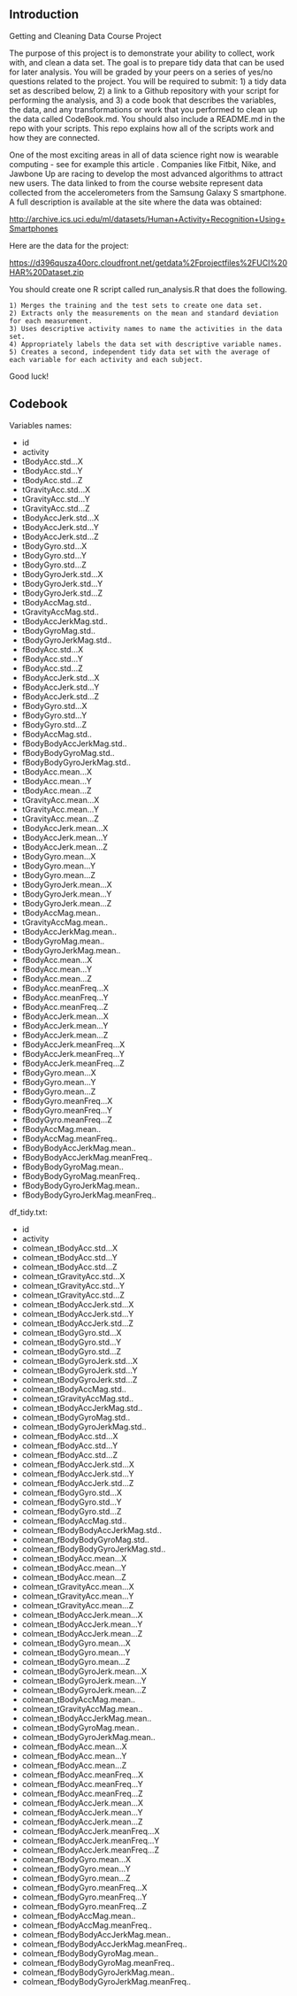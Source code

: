 ## Introduction

Getting and Cleaning Data Course Project

The purpose of this project is to demonstrate your ability to collect, work with, and clean a data set. The goal is to prepare tidy data that can be used for later analysis. You will be graded by your peers on a series of yes/no questions related to the project. You will be required to submit: 1) a tidy data set as described below, 2) a link to a Github repository with your script for performing the analysis, and 3) a code book that describes the variables, the data, and any transformations or work that you performed to clean up the data called CodeBook.md. You should also include a README.md in the repo with your scripts. This repo explains how all of the scripts work and how they are connected. 

One of the most exciting areas in all of data science right now is wearable computing - see for example this article . Companies like Fitbit, Nike, and Jawbone Up are racing to develop the most advanced algorithms to attract new users. The data linked to from the course website represent data collected from the accelerometers from the Samsung Galaxy S smartphone. A full description is available at the site where the data was obtained:

http://archive.ics.uci.edu/ml/datasets/Human+Activity+Recognition+Using+Smartphones

Here are the data for the project:

https://d396qusza40orc.cloudfront.net/getdata%2Fprojectfiles%2FUCI%20HAR%20Dataset.zip

 You should create one R script called run_analysis.R that does the following. 

    1) Merges the training and the test sets to create one data set.
    2) Extracts only the measurements on the mean and standard deviation for each measurement. 
    3) Uses descriptive activity names to name the activities in the data set.
    4) Appropriately labels the data set with descriptive variable names. 
    5) Creates a second, independent tidy data set with the average of each variable for each activity and each subject. 

Good luck!

## Codebook

Variables names:

*  id	
*  activity	
*  tBodyAcc.std...X	
*  tBodyAcc.std...Y	
*  tBodyAcc.std...Z	
*  tGravityAcc.std...X	
*  tGravityAcc.std...Y	
*  tGravityAcc.std...Z	
*  tBodyAccJerk.std...X	
*  tBodyAccJerk.std...Y	
*  tBodyAccJerk.std...Z	
*  tBodyGyro.std...X	
*  tBodyGyro.std...Y	
*  tBodyGyro.std...Z	
*  tBodyGyroJerk.std...X	
*  tBodyGyroJerk.std...Y	
*  tBodyGyroJerk.std...Z	
*  tBodyAccMag.std..	
*  tGravityAccMag.std..	
*  tBodyAccJerkMag.std..	
*  tBodyGyroMag.std..	
*  tBodyGyroJerkMag.std..	
*  fBodyAcc.std...X	
*  fBodyAcc.std...Y	
*  fBodyAcc.std...Z	
*  fBodyAccJerk.std...X	
*  fBodyAccJerk.std...Y	
*  fBodyAccJerk.std...Z	
*  fBodyGyro.std...X	
*  fBodyGyro.std...Y	
*  fBodyGyro.std...Z	
*  fBodyAccMag.std..	
*  fBodyBodyAccJerkMag.std..	
*  fBodyBodyGyroMag.std..	
*  fBodyBodyGyroJerkMag.std..	
*  tBodyAcc.mean...X	
*  tBodyAcc.mean...Y	
*  tBodyAcc.mean...Z	
*  tGravityAcc.mean...X	
*  tGravityAcc.mean...Y	
*  tGravityAcc.mean...Z	
*  tBodyAccJerk.mean...X	
*  tBodyAccJerk.mean...Y	
*  tBodyAccJerk.mean...Z	
*  tBodyGyro.mean...X	
*  tBodyGyro.mean...Y	
*  tBodyGyro.mean...Z	
*  tBodyGyroJerk.mean...X	
*  tBodyGyroJerk.mean...Y	
*  tBodyGyroJerk.mean...Z	
*  tBodyAccMag.mean..	
*  tGravityAccMag.mean..	
*  tBodyAccJerkMag.mean..	
*  tBodyGyroMag.mean..	
*  tBodyGyroJerkMag.mean..	
*  fBodyAcc.mean...X	
*  fBodyAcc.mean...Y	
*  fBodyAcc.mean...Z	
*  fBodyAcc.meanFreq...X	
*  fBodyAcc.meanFreq...Y	
*  fBodyAcc.meanFreq...Z	
*  fBodyAccJerk.mean...X	
*  fBodyAccJerk.mean...Y	
*  fBodyAccJerk.mean...Z	
*  fBodyAccJerk.meanFreq...X	
*  fBodyAccJerk.meanFreq...Y	
*  fBodyAccJerk.meanFreq...Z	
*  fBodyGyro.mean...X	
*  fBodyGyro.mean...Y	
*  fBodyGyro.mean...Z	
*  fBodyGyro.meanFreq...X	
*  fBodyGyro.meanFreq...Y	
*  fBodyGyro.meanFreq...Z	
*  fBodyAccMag.mean..	
*  fBodyAccMag.meanFreq..	
*  fBodyBodyAccJerkMag.mean..	
*  fBodyBodyAccJerkMag.meanFreq..	
*  fBodyBodyGyroMag.mean..	
*  fBodyBodyGyroMag.meanFreq..	
*  fBodyBodyGyroJerkMag.mean..	
*  fBodyBodyGyroJerkMag.meanFreq..


df_tidy.txt:

*  id	
*  activity	
*  colmean_tBodyAcc.std...X
*  colmean_tBodyAcc.std...Y
*  colmean_tBodyAcc.std...Z
*  colmean_tGravityAcc.std...X
*  colmean_tGravityAcc.std...Y
*  colmean_tGravityAcc.std...Z
*  colmean_tBodyAccJerk.std...X
*  colmean_tBodyAccJerk.std...Y
*  colmean_tBodyAccJerk.std...Z
*  colmean_tBodyGyro.std...X
*  colmean_tBodyGyro.std...Y
*  colmean_tBodyGyro.std...Z
*  colmean_tBodyGyroJerk.std...X
*  colmean_tBodyGyroJerk.std...Y
*  colmean_tBodyGyroJerk.std...Z
*  colmean_tBodyAccMag.std..
*  colmean_tGravityAccMag.std..
*  colmean_tBodyAccJerkMag.std..
*  colmean_tBodyGyroMag.std..
*  colmean_tBodyGyroJerkMag.std..
*  colmean_fBodyAcc.std...X
*  colmean_fBodyAcc.std...Y
*  colmean_fBodyAcc.std...Z
*  colmean_fBodyAccJerk.std...X
*  colmean_fBodyAccJerk.std...Y
*  colmean_fBodyAccJerk.std...Z
*  colmean_fBodyGyro.std...X
*  colmean_fBodyGyro.std...Y
*  colmean_fBodyGyro.std...Z
*  colmean_fBodyAccMag.std..
*  colmean_fBodyBodyAccJerkMag.std..
*  colmean_fBodyBodyGyroMag.std..
*  colmean_fBodyBodyGyroJerkMag.std..
*  colmean_tBodyAcc.mean...X
*  colmean_tBodyAcc.mean...Y
*  colmean_tBodyAcc.mean...Z
*  colmean_tGravityAcc.mean...X
*  colmean_tGravityAcc.mean...Y
*  colmean_tGravityAcc.mean...Z
*  colmean_tBodyAccJerk.mean...X
*  colmean_tBodyAccJerk.mean...Y
*  colmean_tBodyAccJerk.mean...Z
*  colmean_tBodyGyro.mean...X
*  colmean_tBodyGyro.mean...Y
*  colmean_tBodyGyro.mean...Z
*  colmean_tBodyGyroJerk.mean...X
*  colmean_tBodyGyroJerk.mean...Y
*  colmean_tBodyGyroJerk.mean...Z
*  colmean_tBodyAccMag.mean..
*  colmean_tGravityAccMag.mean..
*  colmean_tBodyAccJerkMag.mean..
*  colmean_tBodyGyroMag.mean..
*  colmean_tBodyGyroJerkMag.mean..
*  colmean_fBodyAcc.mean...X
*  colmean_fBodyAcc.mean...Y
*  colmean_fBodyAcc.mean...Z
*  colmean_fBodyAcc.meanFreq...X
*  colmean_fBodyAcc.meanFreq...Y
*  colmean_fBodyAcc.meanFreq...Z
*  colmean_fBodyAccJerk.mean...X
*  colmean_fBodyAccJerk.mean...Y
*  colmean_fBodyAccJerk.mean...Z
*  colmean_fBodyAccJerk.meanFreq...X
*  colmean_fBodyAccJerk.meanFreq...Y
*  colmean_fBodyAccJerk.meanFreq...Z
*  colmean_fBodyGyro.mean...X
*  colmean_fBodyGyro.mean...Y
*  colmean_fBodyGyro.mean...Z
*  colmean_fBodyGyro.meanFreq...X
*  colmean_fBodyGyro.meanFreq...Y
*  colmean_fBodyGyro.meanFreq...Z
*  colmean_fBodyAccMag.mean..
*  colmean_fBodyAccMag.meanFreq..
*  colmean_fBodyBodyAccJerkMag.mean..
*  colmean_fBodyBodyAccJerkMag.meanFreq..
*  colmean_fBodyBodyGyroMag.mean..
*  colmean_fBodyBodyGyroMag.meanFreq..
*  colmean_fBodyBodyGyroJerkMag.mean..
*  colmean_fBodyBodyGyroJerkMag.meanFreq..


